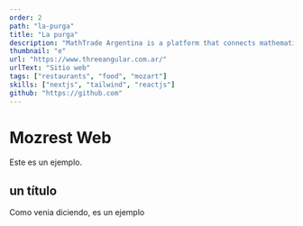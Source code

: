 ```yaml
---
order: 2
path: "la-purga"
title: "La purga"
description: "MathTrade Argentina is a platform that connects mathematicians with students from all over the world. We provide a platform where students can find mentors and teachers to help them with their mathematical studies."
thumbnail: "e"
url: "https://www.threeangular.com.ar/"
urlText: "Sitio web"
tags: ["restaurants", "food", "mozart"]
skills: ["nextjs", "tailwind", "reactjs"]
github: "https://github.com"
---
```


# Mozrest Web

Este es un ejemplo.

## un título

Como venia diciendo, es un ejemplo
